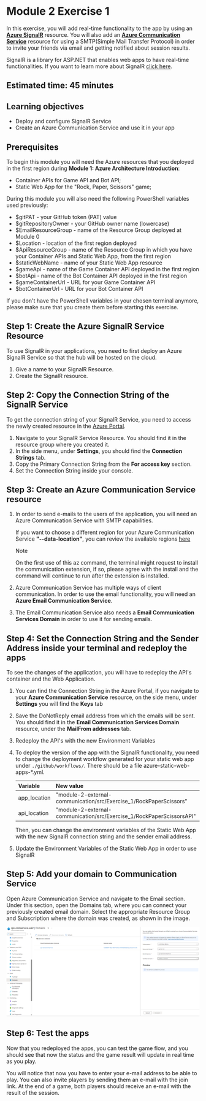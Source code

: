 # Module 2 Exercise 1

In this exercise, you will add real-time functionality to the app by using an [**Azure SignalR**](https://learn.microsoft.com/en-us/azure/azure-signalr/signalr-overview) resource. You will also add an [**Azure Communication Service**](https://learn.microsoft.com/en-us/azure/communication-services/overview) resource for using a SMTP(Simple Mail Transfer Protocol) in order to invite your friends via email and getting notified about session results.

SignalR is a library for ASP.NET that enables web apps to have real-time functionalities. If you want to learn more about SignalR [click here](https://learn.microsoft.com/en-us/aspnet/signalr/overview/getting-started/introduction-to-signalr).

## Estimated time: 45 minutes

## Learning objectives

- Deploy and configure SignalR Service
- Create an Azure Communication Service and use it in your app

## Prerequisites

To begin this module you will need the Azure resources that you deployed in the first region during
 **Module 1: Azure Architecture Introduction**:

- Container APIs for Game API and Bot API;
- Static Web App for the "Rock, Paper, Scissors" game;

During this module you will also need the following PowerShell variables used previously:

- $gitPAT - your GitHub token (PAT) value
- $gitRepositoryOwner - your GitHub owner name (lowercase)
- $EmailResourceGroup - name of the Resource Group deployed at Module 0
- $Location - location of the first region deployed
- $ApiResourceGroup - name of the Resource Group in which you have your Container APIs and Static Web App, from the first region
- $staticWebName - name of your Static Web App resource
- $gameApi - name of the Game Container API deployed in the first region
- $botApi - name of the Bot Container API deployed in the first region
- $gameContainerUrl -  URL for your Game Container API
- $botContainerUrl - URL for your Bot Container API

If you don't have the PowerShell variables in your chosen terminal anymore, please make sure that you create them before starting this exercise.

## Step 1: Create the Azure SignalR Service Resource

To use SignalR in your applications, you need to first deploy an Azure SignalR Service so that the hub will be hosted on the cloud.

1. Give a name to your SignalR Resource.
2. Create the SignalR resource.

## Step 2: Copy the Connection String of the SignalR Service

To get the connection string of your SignalR Service, you need to access the newly created resource in the [Azure Portal](https://portal.azure.com/).

1. Navigate to your SignalR Service Resource. You should find it in the resource group where you created it.
2. In the side menu, under **Settings**, you should find the **Connection Strings** tab.
3. Copy the Primary Connection String from the **For access key** section.
4. Set the Connection String inside your console.

## Step 3: Create an Azure Communication Service resource

1. In order to send e-mails to the users of the application, you will need an Azure Communication Service with SMTP capabilities.

    If you want to choose a different region for your Azure Communication Service **"--data-location"**, you can review the available regions [here](https://learn.microsoft.com/en-us/azure/communication-services/concepts/privacy#data-residency)

    > [!NOTE]
    > On the first use of this az command, the terminal might request to install the communication extension, if so, please agree with the install and the command will continue to run after the extension is installed.

2. Azure Communication Service has multiple ways of client communication. In order to use the email functionality, you will need an **Azure Email Communication Service**.

3. The Email Communication Service also needs a **Email Communication Services Domain** in order to use it for sending emails.

## Step 4: Set the Connection String and the Sender Address inside your terminal and redeploy the apps

To see the changes of the application, you will have to redeploy the API's container and the Web Application.

1. You can find the Connection String in the Azure Portal, if you navigate to your **Azure Communication Service** resource, on the side menu, under **Settings** you will find the **Keys** tab
2. Save the DoNotReply email address from which the emails will be sent. You should find it in the **Email Communication Services Domain** resource, under the **MailFrom addresses** tab.
3. Redeploy the API's with the new Environment Variables
4. To deploy the version of the app with the SignalR functionality, you need to change the deployment workflow generated for your static web app under `./github/workflows/`. There should be a file azure-static-web-apps-*.yml.

   | Variable | New value |
   | -- |  -- |
   | app_location  | "module-2-external-communication/src/Exercise_1/RockPaperScissors" |
   | api_location  | "module-2-external-communication/src/Exercise_1/RockPaperScissorsAPI" |

   Then, you can change the environment variables of the Static Web App with the new SignalR connection string and the sender email address.

5. Update the Environment Variables of the Static Web App in order to use SignalR

## Step 5: Add your domain to Communication Service

Open Azure Communication Service and navigate to the Email section. Under this section, open the Domains tab, where you can connect your previously created email domain. Select the appropriate Resource Group and Subscription where the domain was created, as shown in the image.

![Azure Communication Service and navigate to the Email section](../module-2-external-communication/images/image8.png)

## Step 6: Test the apps

Now that you redeployed the apps, you can test the game flow, and you should see that now the status and the game result will update in real time as you play.

You will notice that now you have to enter your e-mail address to be able to play. You can also invite players by sending them an e-mail with the join link. At the end of a game, both players should receive an e-mail with the result of the session.

